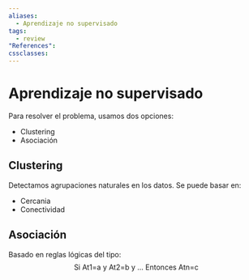 ```yaml
---
aliases:
  - Aprendizaje no supervisado
tags:
  - review
"References":
cssclasses:
---
```

# Aprendizaje no supervisado

Para resolver el problema, usamos dos opciones:
- Clustering
- Asociación

## Clustering

Detectamos agrupaciones naturales en los datos. Se puede basar en:
- Cercania
- Conectividad

## Asociación

Basado en reglas lógicas del tipo:
$$\text{Si At1=a y At2=b y ... Entonces Atn=c}$$

